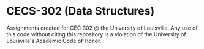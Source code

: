 # CECS-302 (Data Structures)
Assignments created for CEC 302 @ the University of Louisville. Any use of this code without citing this repository is a violation of the University of Louisville's Academic Code of Honor.
